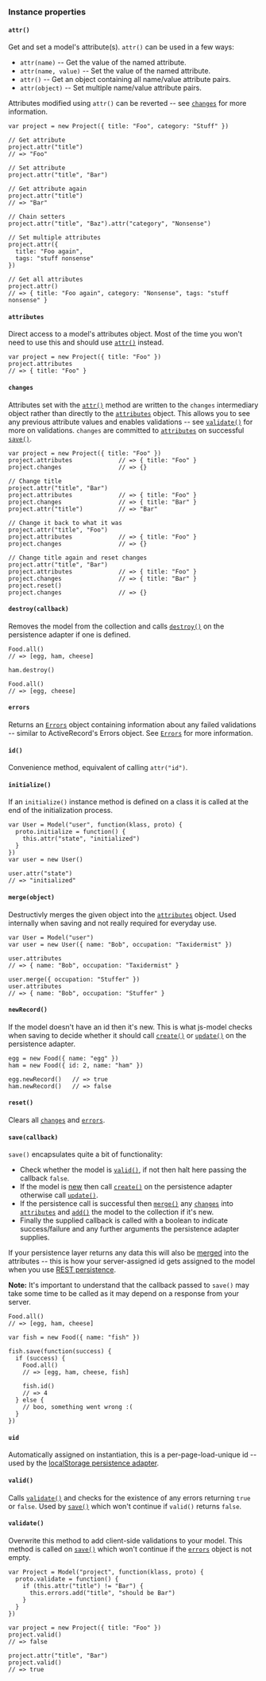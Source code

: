 ### Instance properties

#### `attr()`

Get and set a model's attribute(s). `attr()` can be used in a few ways:

* `attr(name)` -- Get the value of the named attribute.
* `attr(name, value)` -- Set the value of the named attribute.
* `attr()` -- Get an object containing all name/value attribute pairs.
* `attr(object)` -- Set multiple name/value attribute pairs.

Attributes modified using `attr()` can be reverted -- see [`changes`](#changes) for more information.

    var project = new Project({ title: "Foo", category: "Stuff" })

    // Get attribute
    project.attr("title")
    // => "Foo"

    // Set attribute
    project.attr("title", "Bar")

    // Get attribute again
    project.attr("title")
    // => "Bar"

    // Chain setters
    project.attr("title", "Baz").attr("category", "Nonsense")

    // Set multiple attributes
    project.attr({
      title: "Foo again",
      tags: "stuff nonsense"
    })

    // Get all attributes
    project.attr()
    // => { title: "Foo again", category: "Nonsense", tags: "stuff nonsense" }

#### `attributes`

Direct access to a model's attributes object. Most of the time you won't need to use this and should use [`attr()`](#attr) instead.

    var project = new Project({ title: "Foo" })
    project.attributes
    // => { title: "Foo" }

#### `changes`

Attributes set with the [`attr()`](#attr) method are written to the `changes` intermediary object rather than directly to the [`attributes`](#attributes) object. This allows you to see any previous attribute values and enables validations -- see [`validate()`](#validate) for more on validations. `changes` are committed to [`attributes`](#attributes) on successful [`save()`](#save).

    var project = new Project({ title: "Foo" })
    project.attributes             // => { title: "Foo" }
    project.changes                // => {}

    // Change title
    project.attr("title", "Bar")
    project.attributes             // => { title: "Foo" }
    project.changes                // => { title: "Bar" }
    project.attr("title")          // => "Bar"

    // Change it back to what it was
    project.attr("title", "Foo")
    project.attributes             // => { title: "Foo" }
    project.changes                // => {}

    // Change title again and reset changes
    project.attr("title", "Bar")
    project.attributes             // => { title: "Foo" }
    project.changes                // => { title: "Bar" }
    project.reset()
    project.changes                // => {}

#### `destroy(callback)`

Removes the model from the collection and calls [`destroy()`](#destroy) on the persistence adapter if one is defined.

    Food.all()
    // => [egg, ham, cheese]

    ham.destroy()

    Food.all()
    // => [egg, cheese]

#### `errors`

Returns an [`Errors`](#api-errors) object containing information about any failed validations -- similar to ActiveRecord's Errors object. See [`Errors`](#api-errors) for more information. 

#### `id()`

Convenience method, equivalent of calling `attr("id")`.

#### `initialize()`

If an `initialize()` instance method is defined on a class it is called at the end of the initialization process.

    var User = Model("user", function(klass, proto) {
      proto.initialize = function() {
        this.attr("state", "initialized")
      }
    })
    var user = new User()

    user.attr("state")
    // => "initialized"

#### `merge(object)`

Destructivly merges the given object into the [`attributes`](#attributes) object. Used internally when saving and not really required for everyday use.

    var User = Model("user")
    var user = new User({ name: "Bob", occupation: "Taxidermist" })

    user.attributes
    // => { name: "Bob", occupation: "Taxidermist" }

    user.merge({ occupation: "Stuffer" })
    user.attributes
    // => { name: "Bob", occupation: "Stuffer" }

#### `newRecord()`

If the model doesn't have an id then it's new. This is what js-model checks when saving to decide whether it should call [`create()`](#create) or [`update()`](#update) on the persistence adapter.

    egg = new Food({ name: "egg" })
    ham = new Food({ id: 2, name: "ham" })

    egg.newRecord()   // => true
    ham.newRecord()   // => false

#### `reset()`

Clears all [`changes`](#changes) and [`errors`](#errors).

#### `save(callback)`

`save()` encapsulates quite a bit of functionality:

 * Check whether the model is [`valid()`](#valid), if not then halt here passing the callback `false`.
 * If the model is [new](#newrecord) then call [`create()`](#create) on the persistence adapter otherwise call [`update()`](#update).
 * If the persistence call is successful then [`merge()`](#merge) any [`changes`](#changes) into [`attributes`](#attributes) and [`add()`](#add) the model to the collection if it's new.
 * Finally the supplied callback is called with a boolean to indicate success/failure and any further arguments the persistence adapter supplies.

If your persistence layer returns any data this will also be [merged](#merge) into the attributes -- this is how your server-assigned id gets assigned to the model when you use [REST persistence](#rest).

**Note:** It's important to understand that the callback passed to `save()` may take some time to be called as it may depend on a response from your server.

    Food.all()
    // => [egg, ham, cheese]

    var fish = new Food({ name: "fish" })

    fish.save(function(success) {
      if (success) {
        Food.all()
        // => [egg, ham, cheese, fish]

        fish.id()
        // => 4
      } else {
        // boo, something went wrong :(
      }
    })

#### `uid`

Automatically assigned on instantiation, this is a per-page-load-unique id -- used by the [localStorage persistence adapter](#localstorage).

#### `valid()`

Calls [`validate()`](#validate) and checks for the existence of any errors returning `true` or `false`. Used by [`save()`](#save) which won't continue if `valid()` returns `false`.

#### `validate()`

Overwrite this method to add client-side validations to your model. This method is called on [`save()`](#save) which won't continue if the [`errors`](#errors) object is not empty.

    var Project = Model("project", function(klass, proto) {
      proto.validate = function() {
        if (this.attr("title") != "Bar") {
          this.errors.add("title", "should be Bar")
        }
      }
    })

    var project = new Project({ title: "Foo" })
    project.valid()
    // => false

    project.attr("title", "Bar")
    project.valid()
    // => true
